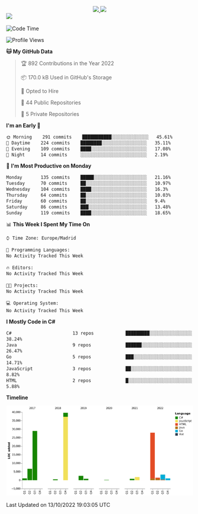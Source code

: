 <div align="center">
  <a href="https://github.com/arielsrv">
    <img height="180em" src="https://github-readme-stats.vercel.app/api?username=arielsrv&show_icons=true&theme=radical&include_all_commits=true&count_private=true"/>
    <img height="180em" src="https://github-readme-stats.vercel.app/api/top-langs/?username=arielsrv&layout=compact&langs_count=7&theme=radical"/>
</div>

<div>
  <a href="https://www.linkedin.com/in/arielpineiro/" target="_blank"><img src="https://img.shields.io/badge/-LinkedIn-%230077B5?style=for-the-badge&logo=linkedin&logoColor=white" target="_blank"></a>
</div>

<!--START_SECTION:waka-->
![Code Time](http://img.shields.io/badge/Code%20Time-0%20secs-blue)

![Profile Views](http://img.shields.io/badge/Profile%20Views-4-blue)

**🐱 My GitHub Data** 

> 🏆 892 Contributions in the Year 2022
 > 
> 📦 170.0 kB Used in GitHub's Storage 
 > 
> 💼 Opted to Hire
 > 
> 📜 44 Public Repositories 
 > 
> 🔑 5 Private Repositories  
 > 
**I'm an Early 🐤** 

```text
🌞 Morning    291 commits    ███████████░░░░░░░░░░░░░░   45.61% 
🌆 Daytime    224 commits    ████████░░░░░░░░░░░░░░░░░   35.11% 
🌃 Evening    109 commits    ████░░░░░░░░░░░░░░░░░░░░░   17.08% 
🌙 Night      14 commits     ░░░░░░░░░░░░░░░░░░░░░░░░░   2.19%

```
📅 **I'm Most Productive on Monday** 

```text
Monday       135 commits    █████░░░░░░░░░░░░░░░░░░░░   21.16% 
Tuesday      70 commits     ██░░░░░░░░░░░░░░░░░░░░░░░   10.97% 
Wednesday    104 commits    ████░░░░░░░░░░░░░░░░░░░░░   16.3% 
Thursday     64 commits     ██░░░░░░░░░░░░░░░░░░░░░░░   10.03% 
Friday       60 commits     ██░░░░░░░░░░░░░░░░░░░░░░░   9.4% 
Saturday     86 commits     ███░░░░░░░░░░░░░░░░░░░░░░   13.48% 
Sunday       119 commits    ████░░░░░░░░░░░░░░░░░░░░░   18.65%

```


📊 **This Week I Spent My Time On** 

```text
⌚︎ Time Zone: Europe/Madrid

💬 Programming Languages: 
No Activity Tracked This Week

🔥 Editors: 
No Activity Tracked This Week

🐱‍💻 Projects: 
No Activity Tracked This Week

💻 Operating System: 
No Activity Tracked This Week

```

**I Mostly Code in C#** 

```text
C#                       13 repos            █████████░░░░░░░░░░░░░░░░   38.24% 
Java                     9 repos             ██████░░░░░░░░░░░░░░░░░░░   26.47% 
Go                       5 repos             ███░░░░░░░░░░░░░░░░░░░░░░   14.71% 
JavaScript               3 repos             ██░░░░░░░░░░░░░░░░░░░░░░░   8.82% 
HTML                     2 repos             █░░░░░░░░░░░░░░░░░░░░░░░░   5.88%

```


**Timeline**

![Chart not found](https://raw.githubusercontent.com/arielsrv/arielsrv/main/charts/bar_graph.png) 


 Last Updated on 13/10/2022 19:03:05 UTC
<!--END_SECTION:waka-->
